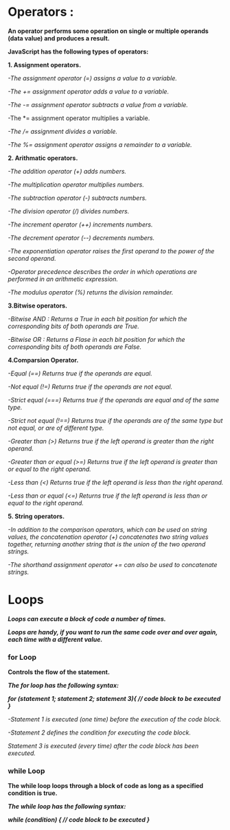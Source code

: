 # Operators :

**An operator performs some operation on single or multiple operands (data value) and produces a result.**

**JavaScript has the following types of operators:**

**1. Assignment operators.**

  *_-The assignment operator (=) assigns a value to a variable._*

  *_-The += assignment operator adds a value to a variable._*

  *_-The -= assignment operator subtracts a value from a variable._*

  -The *= assignment operator multiplies a variable.

  *_-The /= assignment divides a variable._*

  *_-The %= assignment operator assigns a remainder to a variable._*

**2. Arithmatic operators.**

  *_-The addition operator (+) adds numbers._*

  *_-The multiplication operator multiplies numbers._*

  *_-The subtraction operator (-) subtracts numbers._*

  *_-The division operator (/) divides numbers._*

  *_-The increment operator (++) increments numbers._*

  *_-The decrement operator (--) decrements numbers._*

  *_-The exponentiation operator raises the first operand to the power of the second operand._*

  *_-Operator precedence describes the order in which operations are performed in an arithmetic expression._*

  *_-The modulus operator (%) returns the division remainder._*

**3.Bitwise operators.**

  *_-Bitwise AND : Returns a True in each bit position for which the corresponding bits of both operands are True._*

  *_-Bitwise OR : Returns a Flase in each bit position for which the corresponding bits of both operands are False._*

**4.Comparsion Operator.**

  *_-Equal (==)	Returns true if the operands are equal._*

  *_-Not equal (!=)	Returns true if the operands are not equal._*

  *_-Strict equal (===)	Returns true if the operands are equal and of the same type._*

  *_-Strict not equal (!==)	Returns true if the operands are of the same type but not equal, or are of different type._*

  *_-Greater than (>)	Returns true if the left operand is greater than the right operand._*

  *_-Greater than or equal (>=)	Returns true if the left operand is greater than or equal to the right operand._*

  *_-Less than (<)	Returns true if the left operand is less than the right operand._*

  *_-Less than or equal (<=)	Returns true if the left operand is less than or equal to the right operand._*

**5. String operators.**

  *_-In addition to the comparison operators, which can be used on string values, the concatenation operator (+) concatenates two string values together, returning another string that is the union of the two operand strings._*

  *_-The shorthand assignment operator += can also be used to concatenate strings._*

 # Loops 

  ***Loops can execute a block of code a number of times.***

  ***Loops are handy, if you want to run the same code over and over again, each time with a different value.***

 ### for Loop 

 **Controls the flow of the statement.**

***The for loop has the following syntax:***

***for (statement 1; statement 2; statement 3){ // code block to be executed }***

  *_-Statement 1 is executed (one time) before the execution of the code block._*

  *_-Statement 2 defines the condition for executing the code block._*

  *_Statement 3 is executed (every time) after the code block has been executed._*

### while Loop

 **The while loop loops through a block of code as long as a specified condition is true.**

***The while loop has the following syntax:***

 ***while (condition) {
  // code block to be executed
}***  
